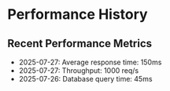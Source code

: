 # Performance History

## Recent Performance Metrics
- 2025-07-27: Average response time: 150ms
- 2025-07-27: Throughput: 1000 req/s
- 2025-07-26: Database query time: 45ms 